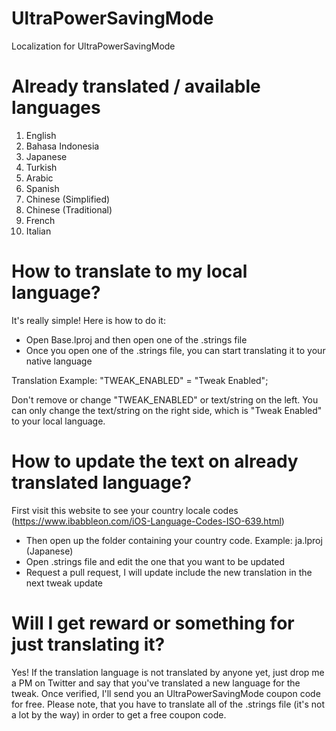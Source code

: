 # UltraPowerSavingMode
Localization for UltraPowerSavingMode

# Already translated / available languages
1. English
2. Bahasa Indonesia
3. Japanese
4. Turkish
5. Arabic
6. Spanish
7. Chinese (Simplified)
8. Chinese (Traditional)
9. French
10. Italian

# How to translate to my local language?
It's really simple! Here is how to do it:
- Open Base.lproj and then open one of the .strings file
- Once you open one of the .strings file, you can start translating it to your native language

Translation Example: 
"TWEAK_ENABLED" = "Tweak Enabled";

Don't remove or change "TWEAK_ENABLED" or text/string on the left. You can only change the text/string on the right side, which is "Tweak Enabled" to your local language.

# How to update the text on already translated language?
First visit this website to see your country locale codes (https://www.ibabbleon.com/iOS-Language-Codes-ISO-639.html)
- Then open up the folder containing your country code. Example: ja.lproj (Japanese)
- Open .strings file and edit the one that you want to be updated
- Request a pull request, I will update include the new translation in the next tweak update

# Will I get reward or something for just translating it?
Yes! If the translation language is not translated by anyone yet, just drop me a PM on Twitter and say that you've translated a new language for the tweak. Once verified, I'll send you an UltraPowerSavingMode coupon code for free. Please note, that you have to translate all of the .strings file (it's not a lot by the way) in order to get a free coupon code.

